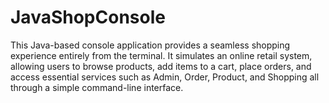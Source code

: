 # JavaShopConsole
This Java-based console application provides a seamless shopping experience entirely from the terminal. It simulates an online retail system, allowing users to browse products, add items to a cart, place orders, and access essential services such as Admin, Order, Product, and Shopping all through a simple command-line interface.
